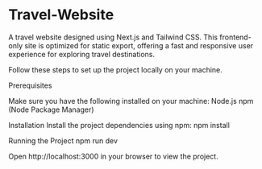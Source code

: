 # Travel-Website
 A travel website designed using Next.js and Tailwind CSS. This frontend-only site is optimized for static export, offering a fast and responsive user experience for exploring travel destinations.

Follow these steps to set up the project locally on your machine.

Prerequisites

Make sure you have the following installed on your machine:
Node.js
npm (Node Package Manager)

Installation
Install the project dependencies using npm:
npm install

Running the Project
npm run dev

Open http://localhost:3000 in your browser to view the project.
